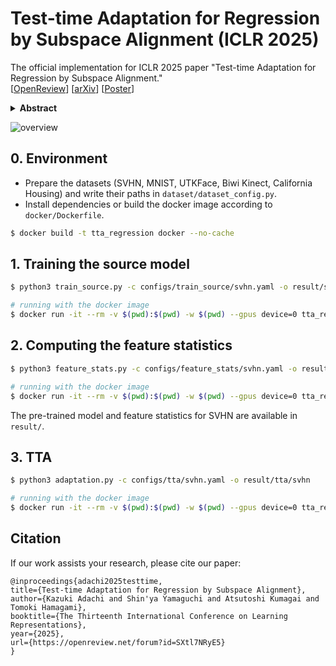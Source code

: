 # Test-time Adaptation for Regression by Subspace Alignment (ICLR 2025)
The official implementation for ICLR 2025 paper "Test-time Adaptation for Regression by Subspace Alignment."  
[[OpenReview](https://openreview.net/forum?id=SXtl7NRyE5)] [[arXiv](https://arxiv.org/abs/2410.03263)] [[Poster](https://github.com/kzkadc/kzkadc.github.io/blob/main/assets/publications/ICLR2025_poster.pdf)]

<details><summary><strong>Abstract</strong></summary>
This paper investigates <em>test-time adaptation (TTA) for regression</em>, where a regression model pre-trained in a source domain is adapted to an unknown target distribution with unlabeled target data. Although regression is one of the fundamental tasks in machine learning, most of the existing TTA methods have classification-specific designs, which assume that models output class-categorical predictions, whereas regression models typically output only single scalar values. To enable TTA for regression, we adopt a feature alignment approach, which aligns the feature distributions between the source and target domains to mitigate the domain gap. However, we found that naive feature alignment employed in existing TTA methods for classification is ineffective or even worse for regression because the features are distributed in a small subspace and many of the raw feature dimensions have little significance to the output. For an effective feature alignment in TTA for regression, we propose <em>Significant-subspace Alignment (SSA)</em>. SSA consists of two components: subspace detection and dimension weighting. Subspace detection finds the feature subspace that is representative and significant to the output. Then, the feature alignment is performed in the subspace during TTA. Meanwhile, dimension weighting raises the importance of the dimensions of the feature subspace that have greater significance to the output. We experimentally show that SSA outperforms various baselines on real-world datasets.
</details>

![overview](overview.png)

## 0. Environment
- Prepare the datasets (SVHN, MNIST, UTKFace, Biwi Kinect, California Housing) and write their paths in `dataset/dataset_config.py`.
- Install dependencies or build the docker image according to `docker/Dockerfile`.

```bash
$ docker build -t tta_regression docker --no-cache
```


## 1. Training the source model
```bash
$ python3 train_source.py -c configs/train_source/svhn.yaml -o result/source/svhn

# running with the docker image
$ docker run -it --rm -v $(pwd):$(pwd) -w $(pwd) --gpus device=0 tta_regression python3 train_source.py -c configs/train_source/svhn.yaml -o result/source/svhn
```


## 2. Computing the feature statistics
```bash
$ python3 feature_stats.py -c configs/feature_stats/svhn.yaml -o result/source/svhn

# running with the docker image
$ docker run -it --rm -v $(pwd):$(pwd) -w $(pwd) --gpus device=0 tta_regression python3 feature_stats.py -c configs/feature_stats/svhn.yaml -o result/source/svhn
```

The pre-trained model and feature statistics for SVHN are available in `result/`.


## 3. TTA
```bash
$ python3 adaptation.py -c configs/tta/svhn.yaml -o result/tta/svhn

# running with the docker image
$ docker run -it --rm -v $(pwd):$(pwd) -w $(pwd) --gpus device=0 tta_regression python3 adaptation.py -c configs/tta/svhn.yaml -o result/tta/svhn
```


## Citation
If our work assists your research, please cite our paper:

```
@inproceedings{adachi2025testtime,
title={Test-time Adaptation for Regression by Subspace Alignment},
author={Kazuki Adachi and Shin'ya Yamaguchi and Atsutoshi Kumagai and Tomoki Hamagami},
booktitle={The Thirteenth International Conference on Learning Representations},
year={2025},
url={https://openreview.net/forum?id=SXtl7NRyE5}
}
```
